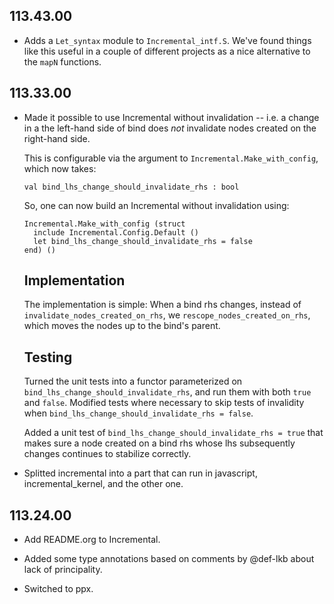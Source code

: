 ## 113.43.00

- Adds a `Let_syntax` module to `Incremental_intf.S`. We've found things like this
  useful in a couple of different projects as a nice alternative to the `mapN`
  functions.

## 113.33.00

- Made it possible to use Incremental without invalidation -- i.e. a
  change in a the left-hand side of bind does *not* invalidate nodes
  created on the right-hand side.

  This is configurable via the argument to
  `Incremental.Make_with_config`, which now takes:

      val bind_lhs_change_should_invalidate_rhs : bool

  So, one can now build an Incremental without invalidation using:

      Incremental.Make_with_config (struct
        include Incremental.Config.Default ()
        let bind_lhs_change_should_invalidate_rhs = false
      end) ()

  Implementation
  --------------
  The implementation is simple:
    When a bind rhs changes, instead of `invalidate_nodes_created_on_rhs`,
    we `rescope_nodes_created_on_rhs`, which moves the nodes up to
    the bind's parent.

  Testing
  -------
  Turned the unit tests into a functor parameterized on
  `bind_lhs_change_should_invalidate_rhs`, and run them with both `true`
  and `false`.  Modified tests where necessary to skip tests of
  invalidity when `bind_lhs_change_should_invalidate_rhs = false`.

  Added a unit test of `bind_lhs_change_should_invalidate_rhs = true`
  that makes sure a node created on a bind rhs whose lhs subsequently
  changes continues to stabilize correctly.

- Splitted incremental into a part that can run in javascript, incremental_kernel, and the
  other one.

## 113.24.00

- Add README.org to Incremental.

- Added some type annotations based on comments by @def-lkb about lack of
  principality.

- Switched to ppx.
